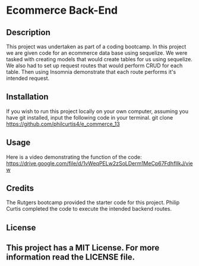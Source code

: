 # Ecommerce Back-End
## Description
This project was undertaken as part of a coding bootcamp. In this project we are given code for an ecommerce data base using sequelize. We were tasked with creating models that would create tables for us using sequelize. We also had to set up request routes that would perform CRUD for each table. Then using Insomnia demonstrate that each route performs it's intended request.

## Installation
If you wish to run this project locally on your own computer, assuming you have git installed, input the following code in your terminal.
git clone https://github.com/philcurtis4/e_commerce_13
## Usage

Here is a video demonstrating the function of the code:
https://drive.google.com/file/d/1vWeqPELw2zSoLDerm1MeCp67FdhfIIkJ/view

    
## Credits
The Rutgers bootcamp provided the starter code for this project. Philip Curtis completed the code to execute the intended backend routes.
## License
This project has a MIT License. For more information read the LICENSE file.
---